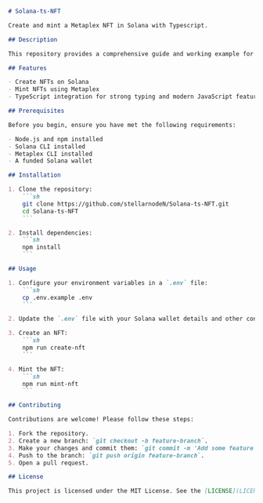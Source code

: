 
```markdown
# Solana-ts-NFT

Create and mint a Metaplex NFT in Solana with Typescript.

## Description

This repository provides a comprehensive guide and working example for creating and minting Non-Fungible Tokens (NFTs) on the Solana blockchain using TypeScript and Metaplex. 

## Features

- Create NFTs on Solana
- Mint NFTs using Metaplex
- TypeScript integration for strong typing and modern JavaScript features

## Prerequisites

Before you begin, ensure you have met the following requirements:

- Node.js and npm installed
- Solana CLI installed
- Metaplex CLI installed
- A funded Solana wallet

## Installation

1. Clone the repository:
    ```sh
    git clone https://github.com/stellarnodeN/Solana-ts-NFT.git
    cd Solana-ts-NFT
    ```

2. Install dependencies:
    ```sh
    npm install
    ```

## Usage

1. Configure your environment variables in a `.env` file:
    ```sh
    cp .env.example .env
    ```

2. Update the `.env` file with your Solana wallet details and other configurations.

3. Create an NFT:
    ```sh
    npm run create-nft
    ```

4. Mint the NFT:
    ```sh
    npm run mint-nft
    ```

## Contributing

Contributions are welcome! Please follow these steps:

1. Fork the repository.
2. Create a new branch: `git checkout -b feature-branch`.
3. Make your changes and commit them: `git commit -m 'Add some feature'`.
4. Push to the branch: `git push origin feature-branch`.
5. Open a pull request.

## License

This project is licensed under the MIT License. See the [LICENSE](LICENSE) file for details.


